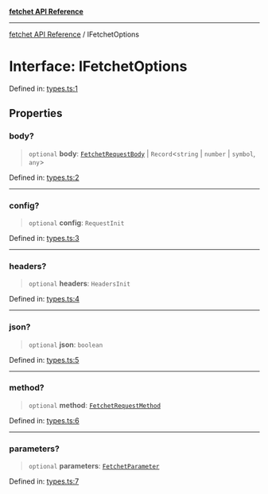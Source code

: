 [**fetchet API Reference**](../README.md)

***

[fetchet API Reference](../README.md) / IFetchetOptions

# Interface: IFetchetOptions

Defined in: [types.ts:1](https://github.com/brysonbw/fetchet/blob/e48d311708960711d1b27105e9cd406984b0eda2/src/types.ts#L1)

## Properties

### body?

> `optional` **body**: [`FetchetRequestBody`](../type-aliases/FetchetRequestBody.md) \| `Record`\<`string` \| `number` \| `symbol`, `any`\>

Defined in: [types.ts:2](https://github.com/brysonbw/fetchet/blob/e48d311708960711d1b27105e9cd406984b0eda2/src/types.ts#L2)

***

### config?

> `optional` **config**: `RequestInit`

Defined in: [types.ts:3](https://github.com/brysonbw/fetchet/blob/e48d311708960711d1b27105e9cd406984b0eda2/src/types.ts#L3)

***

### headers?

> `optional` **headers**: `HeadersInit`

Defined in: [types.ts:4](https://github.com/brysonbw/fetchet/blob/e48d311708960711d1b27105e9cd406984b0eda2/src/types.ts#L4)

***

### json?

> `optional` **json**: `boolean`

Defined in: [types.ts:5](https://github.com/brysonbw/fetchet/blob/e48d311708960711d1b27105e9cd406984b0eda2/src/types.ts#L5)

***

### method?

> `optional` **method**: [`FetchetRequestMethod`](../enumerations/FetchetRequestMethod.md)

Defined in: [types.ts:6](https://github.com/brysonbw/fetchet/blob/e48d311708960711d1b27105e9cd406984b0eda2/src/types.ts#L6)

***

### parameters?

> `optional` **parameters**: [`FetchetParameter`](../type-aliases/FetchetParameter.md)

Defined in: [types.ts:7](https://github.com/brysonbw/fetchet/blob/e48d311708960711d1b27105e9cd406984b0eda2/src/types.ts#L7)
